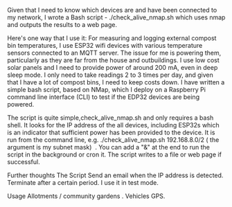 Given that I need to know which devices are and have been connected to my network, I wrote a Bash script - ./check_alive_nmap.sh which uses nmap and outputs the results to a web page. 

Here's one way that I use it:
For measuring and logging external compost bin temperatures, I use ESP32 wifi devices with various temperature sensors connected to an MQTT server. The issue for me is powering them, particularly as they are far from the house and outbuildings. I use low cost solar panels and I need to provide power of around 200 mA, even in deep sleep mode. I only need to take readings 2 to 3 times per day, and given that I have a lot of compost bins, I need to keep costs down.
I have written a simple bash script, based on NMap, which I deploy on a Raspberry Pi command line interface (CLI) to test if the EDP32 devices are being powered.

The script is quite simple,check_alive_nmap.sh and only requires a bash shell. It looks for the IP address of the all devices, including ESP32s which is an indicator that sufficient power has been provided to the device.
It is run from the command line, e.g. ./check_alive_nmap.sh 192.168.8.0/2 ( the argument is my subnet mask)
 . You can add a "&" at the end to run the script in the background or cron it. 
 The script writes to a file or web page if successful.

Further thoughts
The Script
Send an email when the IP address is detected.
Terminate after a certain period. I use it in test mode.

Usage
Allotments / community gardens .
Vehicles GPS.
